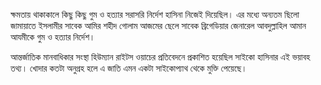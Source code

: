 ক্ষমতায় থাকাকালে কিছু কিছু গুম ও হত্যার সরাসরি নির্দেশ হাসিনা নিজেই দিয়েছিল। এর মধ্যে অন্যতম ছিলো জামায়াতে ইসলামীর সাবেক আমির শহীদ গোলাম আজমের ছেলে সাবেক ব্রিগেডিয়ার জেনারেল আবদুল্লাহিল আমান আযমীকে গুম ও হত্যার নির্দেশ। 

আন্তর্জাতিক মানবাধিকার সংস্থা হিউম্যান রাইটস ওয়াচের প্রতিবেদনে প্রকাশিত হয়েছিল সাইকো হাসিনার এই ভয়াবহ তথ্য। খোদার কতটা অনুগ্রহ হলে এ জাতি এমন একটা সাইকোপ্যাথ থেকে মুক্তি পেয়েছে।

